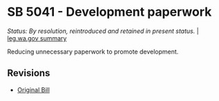 # SB 5041 - Development paperwork
*Status: By resolution, reintroduced and retained in present status.* | [leg.wa.gov summary](https://app.leg.wa.gov/billsummary?BillNumber=5041&Year=2021)

Reducing unnecessary paperwork to promote development.

## Revisions
* [Original Bill](1/)